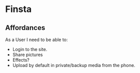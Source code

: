 # Finsta

## Affordances

As a User I need to be able to:

- Login to the site.
- Share pictures
- Effects?
- Upload by default in private/backup media from the phone.
